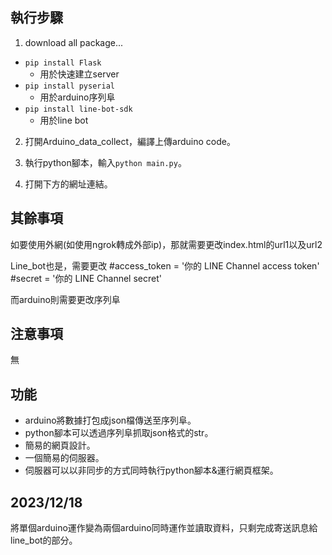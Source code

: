 ## 執行步驟

1. download all package...

- `pip install Flask`
    - 用於快速建立server
- `pip install pyserial`
    - 用於arduino序列阜
- `pip install line-bot-sdk` 
    - 用於line bot

2. 打開Arduino_data_collect，編譯上傳arduino code。

3. 執行python腳本，輸入`python main.py`。

4. 打開下方的網址連結。

## 其餘事項

如要使用外網(如使用ngrok轉成外部ip)，那就需要更改index.html的url1以及url2

Line_bot也是，需要更改
#access_token = '你的 LINE Channel access token'
#secret = '你的 LINE Channel secret'

而arduino則需要更改序列阜

## 注意事項

無
 
## 功能

- arduino將數據打包成json檔傳送至序列阜。
- python腳本可以透過序列阜抓取json格式的str。
- 簡易的網頁設計。
- 一個簡易的伺服器。
- 伺服器可以以非同步的方式同時執行python腳本&運行網頁框架。

## 2023/12/18

將單個arduino運作變為兩個arduino同時運作並讀取資料，只剩完成寄送訊息給line_bot的部分。

